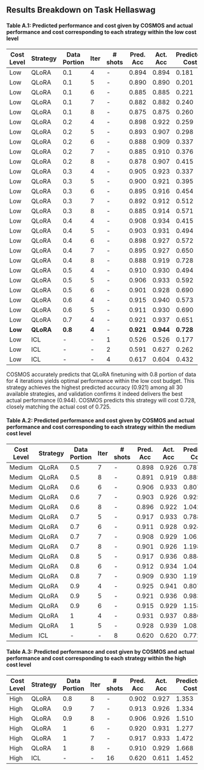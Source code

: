 ## Results Breakdown on Task Hellaswag

#### Table A.1: Predicted performance and cost given by COSMOS and actual performance and cost corresponding to each strategy within the low cost level

| Cost Level | Strategy | Data Portion | Iter | # shots | Pred. Acc | Act. Acc | Predicted Cost | Act. Cost |
|------------|---------------|---------|------------|---------|-------------------|----------------|----------------|-------------|
| Low | QLoRA | 0.1 | 4 | - | 0.894 | 0.894 | 0.181 | 0.181 |
| Low | QLoRA | 0.1 | 5 | - | 0.890 | 0.890 | 0.201 | 0.200 |
| Low | QLoRA | 0.1 | 6 | - | 0.885 | 0.885 | 0.221 | 0.220 |
| Low | QLoRA | 0.1 | 7 | - | 0.882 | 0.882 | 0.240 | 0.239 |
| Low | QLoRA | 0.1 | 8 | - | 0.875 | 0.875 | 0.260 | 0.259 |
| Low | QLoRA | 0.2 | 4 | - | 0.898 | 0.922 | 0.259 | 0.258 |
| Low | QLoRA | 0.2 | 5 | - | 0.893 | 0.907 | 0.298 | 0.297 |
| Low | QLoRA | 0.2 | 6 | - | 0.888 | 0.909 | 0.337 | 0.336 |
| Low | QLoRA | 0.2 | 7 | - | 0.885 | 0.910 | 0.376 | 0.375 |
| Low | QLoRA | 0.2 | 8 | - | 0.878 | 0.907 | 0.415 | 0.413 |
| Low | QLoRA | 0.3 | 4 | - | 0.905 | 0.923 | 0.337 | 0.335 |
| Low | QLoRA | 0.3 | 5 | - | 0.900 | 0.921 | 0.395 | 0.393 |
| Low | QLoRA | 0.3 | 6 | - | 0.895 | 0.916 | 0.454 | 0.452 |
| Low | QLoRA | 0.3 | 7 | - | 0.892 | 0.912 | 0.512 | 0.510 |
| Low | QLoRA | 0.3 | 8 | - | 0.885 | 0.914 | 0.571 | 0.567 |
| Low | QLoRA | 0.4 | 4 | - | 0.908 | 0.934 | 0.415 | 0.414 |
| Low | QLoRA | 0.4 | 5 | - | 0.903 | 0.931 | 0.494 | 0.491 |
| Low | QLoRA | 0.4 | 6 | - | 0.898 | 0.927 | 0.572 | 0.569 |
| Low | QLoRA | 0.4 | 7 | - | 0.895 | 0.927 | 0.650 | 0.647 |
| Low | QLoRA | 0.4 | 8 | - | 0.888 | 0.919 | 0.728 | 0.724 |
| Low | QLoRA | 0.5 | 4 | - | 0.910 | 0.930 | 0.494 | 0.477 |
| Low | QLoRA | 0.5 | 5 | - | 0.906 | 0.933 | 0.592 | 0.570 |
| Low | QLoRA | 0.5 | 6 | - | 0.901 | 0.928 | 0.690 | 0.664 |
| Low | QLoRA | 0.6 | 4 | - | 0.915 | 0.940 | 0.573 | 0.570 |
| Low | QLoRA | 0.6 | 5 | - | 0.911 | 0.930 | 0.690 | 0.687 |
| Low | QLoRA | 0.7 | 4 | - | 0.921 | 0.937 | 0.651 | 0.648 |
| **Low** | **QLoRA** | **0.8** | **4** | - | **0.921** | **0.944** | **0.728** | **0.725** |
| Low | ICL | - | - | 1 | 0.526 | 0.526 | 0.177 | 0.219 |
| Low | ICL | - | - | 2 | 0.591 | 0.627 | 0.262 | 0.326 |
| Low | ICL | - | - | 4 | 0.617 | 0.604 | 0.432 | 0.538 |

COSMOS accurately predicts that QLoRA finetuning with 0.8 portion of data for 4 iterations yields optimal performance within the low cost budget. This strategy achieves the highest predicted accuracy (0.921) among all 30 available strategies, and validation confirms it indeed delivers the best actual performance (0.944). COSMOS predicts this strategy will cost 0.728, closely matching the actual cost of 0.725.

#### Table A.2: Predicted performance and cost given by COSMOS and actual performance and cost corresponding to each strategy within the medium cost level

| Cost Level | Strategy | Data Portion | Iter | # shots | Pred. Acc | Act. Acc | Predicted Cost | Act. Cost |
|------------|---------------|---------|------------|---------|-------------------|----------------|----------------|-------------|
| Medium | QLoRA | 0.5 | 7 | - | 0.898 | 0.926 | 0.787 | 0.758 |
| Medium | QLoRA | 0.5 | 8 | - | 0.891 | 0.919 | 0.885 | 0.851 |
| Medium | QLoRA | 0.6 | 6 | - | 0.906 | 0.933 | 0.807 | 0.803 |
| Medium | QLoRA | 0.6 | 7 | - | 0.903 | 0.926 | 0.925 | 0.920 |
| Medium | QLoRA | 0.6 | 8 | - | 0.896 | 0.922 | 1.042 | 1.037 |
| Medium | QLoRA | 0.7 | 5 | - | 0.917 | 0.933 | 0.788 | 0.784 |
| Medium | QLoRA | 0.7 | 6 | - | 0.911 | 0.928 | 0.924 | 0.920 |
| Medium | QLoRA | 0.7 | 7 | - | 0.908 | 0.929 | 1.061 | 1.056 |
| Medium | QLoRA | 0.7 | 8 | - | 0.901 | 0.926 | 1.198 | 1.192 |
| Medium | QLoRA | 0.8 | 5 | - | 0.917 | 0.936 | 0.884 | 0.880 |
| Medium | QLoRA | 0.8 | 6 | - | 0.912 | 0.934 | 1.041 | 1.036 |
| Medium | QLoRA | 0.8 | 7 | - | 0.909 | 0.930 | 1.197 | 1.191 |
| Medium | QLoRA | 0.9 | 4 | - | 0.925 | 0.941 | 0.807 | 0.803 |
| Medium | QLoRA | 0.9 | 5 | - | 0.921 | 0.936 | 0.983 | 0.978 |
| Medium | QLoRA | 0.9 | 6 | - | 0.915 | 0.929 | 1.158 | 1.153 |
| Medium | QLoRA | 1 | 4 | - | 0.931 | 0.937 | 0.886 | 0.881 |
| Medium | QLoRA | 1 | 5 | - | 0.928 | 0.939 | 1.081 | 1.076 |
| Medium | ICL | - | - | 8 | 0.620 | 0.620 | 0.772 | 0.965 |

#### Table A.3: Predicted performance and cost given by COSMOS and actual performance and cost corresponding to each strategy within the high cost level

| Cost Level | Strategy | Data Portion | Iter | # shots | Pred. Acc | Act. Acc | Predicted Cost | Act. Cost |
|------------|---------------|---------|------------|---------|-------------------|----------------|----------------|-------------|
| High | QLoRA | 0.8 | 8 | - | 0.902 | 0.927 | 1.353 | 1.346 |
| High | QLoRA | 0.9 | 7 | - | 0.913 | 0.926 | 1.334 | 1.327 |
| High | QLoRA | 0.9 | 8 | - | 0.906 | 0.926 | 1.510 | 1.502 |
| High | QLoRA | 1 | 6 | - | 0.920 | 0.931 | 1.277 | 1.270 |
| High | QLoRA | 1 | 7 | - | 0.917 | 0.933 | 1.472 | 1.465 |
| High | QLoRA | 1 | 8 | - | 0.910 | 0.929 | 1.668 | 1.659 |
| High | ICL | - | - | 16 | 0.620 | 0.611 | 1.452 | 1.815 |